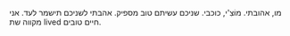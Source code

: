 מו, אהובתי. מוֹצִ'י, כוכבי. שניכם עשיתם טוב מספיק. אהבתי לשניכם תישמר לעד. אני מקווה שת lived חיים טובים.
